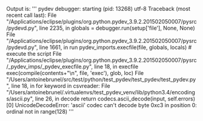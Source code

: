 Output is:
'''
pydev debugger: starting (pid: 13268)
utf-8
Traceback (most recent call last):
  File "/Applications/eclipse/plugins/org.python.pydev_3.9.2.201502050007/pysrc/pydevd.py", line 2235, in <module>
    globals = debugger.run(setup['file'], None, None)
  File "/Applications/eclipse/plugins/org.python.pydev_3.9.2.201502050007/pysrc/pydevd.py", line 1661, in run
    pydev_imports.execfile(file, globals, locals)  # execute the script
  File "/Applications/eclipse/plugins/org.python.pydev_3.9.2.201502050007/pysrc/_pydev_imps/_pydev_execfile.py", line 18, in execfile
    exec(compile(contents+"\n", file, 'exec'), glob, loc) 
  File "/Users/antoinebrunel/src/test/python/test_pydev/test_pydev/test_pydev.py", line 18, in <module>
    for keyword in csvreader:
  File "/Users/antoinebrunel/.virtualenvs/test_pydev_venv/lib/python3.4/encodings/ascii.py", line 26, in decode
    return codecs.ascii_decode(input, self.errors)[0]
UnicodeDecodeError: 'ascii' codec can't decode byte 0xc3 in position 0: ordinal not in range(128)
'''
